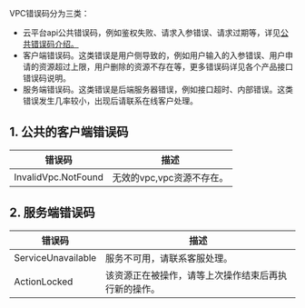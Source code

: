 VPC错误码分为三类：
- 云平台api公共错误码，例如鉴权失败、请求入参错误、请求过期等，详见<a href="http://tce.fsphere.cn/doc/api/245/4781" title="公共错误码">公共错误码介绍。</a>
- 客户端错误码。这类错误是用户侧导致的，例如用户输入的入参错误、用户申请的资源超过上限，用户删除的资源不存在等，更多错误码详见各个产品接口错误码说明。
- 服务端错误码。这类错误是后端服务器错误，例如接口超时、内部错误。这类错误发生几率较小，出现后请联系在线客户处理。

## 1. 公共的客户端错误码

| 错误码 | 描述 |
|---------|---------|
| InvalidVpc.NotFound | 无效的vpc,vpc资源不存在。 |

## 2. 服务端错误码

| 错误码 | 描述 |
|---------|---------|
| ServiceUnavailable | 服务不可用，请联系客服处理。 |
| ActionLocked | 该资源正在被操作，请等上次操作结束后再执行新的操作。|
